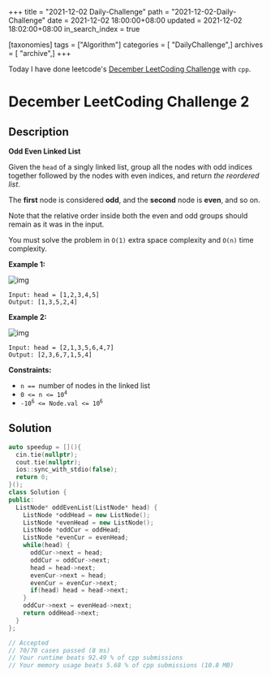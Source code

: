 +++
title = "2021-12-02 Daily-Challenge"
path = "2021-12-02-Daily-Challenge"
date = 2021-12-02 18:00:00+08:00
updated = 2021-12-02 18:02:00+08:00
in_search_index = true

[taxonomies]
tags = ["Algorithm"]
categories = [ "DailyChallenge",]
archives = [ "archive",]
+++

Today I have done leetcode's [December LeetCoding Challenge](https://leetcode.com/problems/odd-even-linked-list/) with `cpp`.

<!-- more -->

# December LeetCoding Challenge 2

## Description

**Odd Even Linked List**

Given the `head` of a singly linked list, group all the nodes with odd indices together followed by the nodes with even indices, and return *the reordered list*.

The **first** node is considered **odd**, and the **second** node is **even**, and so on.

Note that the relative order inside both the even and odd groups should remain as it was in the input.

You must solve the problem in `O(1)` extra space complexity and `O(n)` time complexity.

 

**Example 1:**

![img](https://assets.leetcode.com/uploads/2021/03/10/oddeven-linked-list.jpg)

```
Input: head = [1,2,3,4,5]
Output: [1,3,5,2,4]
```

**Example 2:**

![img](https://assets.leetcode.com/uploads/2021/03/10/oddeven2-linked-list.jpg)

```
Input: head = [2,1,3,5,6,4,7]
Output: [2,3,6,7,1,5,4]
```

 

**Constraints:**

<ul>
	<li><code>n ==&nbsp;</code>number of nodes in the linked list</li>
	<li><code>0 &lt;= n &lt;= 10<sup>4</sup></code></li>
	<li><code>-10<sup>6</sup> &lt;= Node.val &lt;= 10<sup>6</sup></code></li>
</ul>

## Solution

``` cpp
auto speedup = [](){
  cin.tie(nullptr);
  cout.tie(nullptr);
  ios::sync_with_stdio(false);
  return 0;
}();
class Solution {
public:
  ListNode* oddEvenList(ListNode* head) {
    ListNode *oddHead = new ListNode();
    ListNode *evenHead = new ListNode();
    ListNode *oddCur = oddHead;
    ListNode *evenCur = evenHead;
    while(head) {
      oddCur->next = head;
      oddCur = oddCur->next;
      head = head->next;
      evenCur->next = head;
      evenCur = evenCur->next;
      if(head) head = head->next;
    }
    oddCur->next = evenHead->next;
    return oddHead->next;
  }
};

// Accepted
// 70/70 cases passed (8 ms)
// Your runtime beats 92.49 % of cpp submissions
// Your memory usage beats 5.68 % of cpp submissions (10.8 MB)
```
